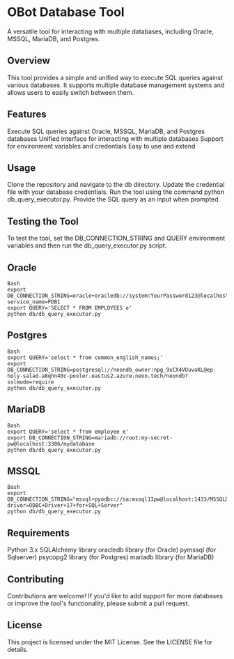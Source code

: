 # OBot Database Tool


A versatile tool for interacting with multiple databases, including Oracle, MSSQL, MariaDB, and Postgres.

## Overview

This tool provides a simple and unified way to execute SQL queries against various databases. It supports multiple database management systems and allows users to easily switch between them.

## Features

Execute SQL queries against Oracle, MSSQL, MariaDB, and Postgres databases
Unified interface for interacting with multiple databases
Support for environment variables and credentials
Easy to use and extend

## Usage

Clone the repository and navigate to the db directory.
Update the credential file with your database credentials.
Run the tool using the command python db_query_executor.py.
Provide the SQL query as an input when prompted.

## Testing the Tool

To test the tool, set the DB_CONNECTION_STRING and QUERY environment variables and then run the db_query_executor.py script.

## Oracle


```
Bash
export DB_CONNECTION_STRING=oracle+oracledb://system:YourPassword123@localhost:1521/?service_name=PDB1
export QUERY='SELECT * FROM EMPLOYEES e'
python db/db_query_executor.py
```

## Postgres

```
Bash
export QUERY='select * from common_english_names;'
export DB_CONNECTION_STRING=postgresql://neondb_owner:npg_9xCX4VUuvaKL@ep-holy-salad-a8qhn40c-pooler.eastus2.azure.neon.tech/neondb?sslmode=require
python db/db_query_executor.py
```

## MariaDB

```
Bash
export QUERY='select * from employee e'
export DB_CONNECTION_STRING=mariadb://root:my-secret-pw@localhost:3306/mydatabase
python db/db_query_executor.py
```

## MSSQL

```
Bash
export DB_CONNECTION_STRING="mssql+pyodbc://sa:mssql1Ipw@localhost:1433/MSSQLDB?driver=ODBC+Driver+17+for+SQL+Server"
python db/db_query_executor.py
```

## Requirements

Python 3.x
SQLAlchemy library
oracledb library (for Oracle)
pymssql (for Sqlserver)
psycopg2 library (for Postgres)
mariadb library (for MariaDB)

## Contributing

Contributions are welcome! If you'd like to add support for more databases or improve the tool's functionality, please submit a pull request.

License
-------
This project is licensed under the MIT License. See the LICENSE file for details.

